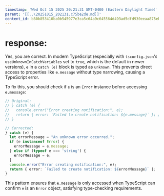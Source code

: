 ```yaml
---
timestamp: 'Wed Oct 15 2025 20:21:31 GMT-0400 (Eastern Daylight Time)'
parent: '[[..\20251015_202131.c75be2de.md]]'
content_id: b30b853410ba0b545977e3ca5c64a9c645564d493ad5dfd930eeaa875ebeff8c
---
```


# response:

Yes, you are correct. In modern TypeScript (especially with `tsconfig.json`'s `useUnknownInCatchVariables` set to `true`, which is the default in newer versions), `e` in a `catch (e)` block is typed as `unknown`. This prevents direct access to properties like `e.message` without type narrowing, causing a TypeScript error.

To fix this, you should check if `e` is an `Error` instance before accessing `e.message`:

```typescript
// Original:
// } catch (e) {
//   console.error("Error creating notification:", e);
//   return { error: `Failed to create notification: ${e.message}` }; // TS error here
// }

// Corrected:
} catch (e) {
  let errorMessage = "An unknown error occurred.";
  if (e instanceof Error) {
    errorMessage = e.message;
  } else if (typeof e === 'string') {
    errorMessage = e;
  }
  console.error("Error creating notification:", e);
  return { error: `Failed to create notification: ${errorMessage}` };
}
```

This pattern ensures that `e.message` is only accessed when TypeScript can confirm `e` is an `Error` object, satisfying type-checking requirements.
